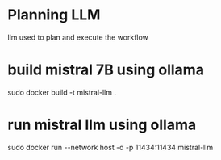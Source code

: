 
# Planning LLM 
llm used to plan and execute the workflow

# build mistral 7B using ollama
sudo docker build -t mistral-llm . 

# run mistral llm using ollama
sudo docker run  --network host -d -p 11434:11434 mistral-llm